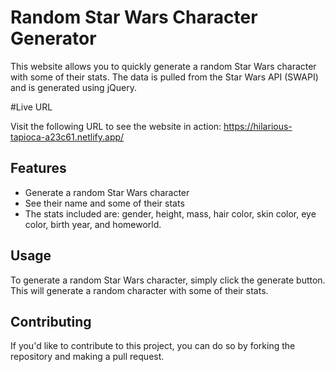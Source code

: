 # Random Star Wars Character Generator

This website allows you to quickly generate a random Star Wars character with some of their stats. The data is pulled from the Star Wars API (SWAPI) and is generated using jQuery.

#Live URL

Visit the following URL to see the website in action: https://hilarious-tapioca-a23c61.netlify.app/

## Features

- Generate a random Star Wars character
- See their name and some of their stats
- The stats included are: gender, height, mass, hair color, skin color, eye color, birth year, and homeworld.

## Usage

To generate a random Star Wars character, simply click the generate button. This will generate a random character with some of their stats. 

## Contributing

If you'd like to contribute to this project, you can do so by forking the repository and making a pull request.
